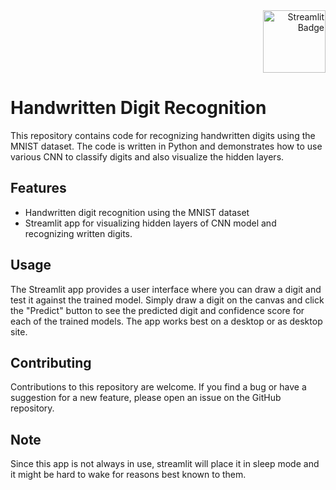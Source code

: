<div align="right">
  <a href="https://so-dipe-mnist-streamlit-main-fkcktl.streamlit.app/" target="_blank">
    <img src="https://static.streamlit.io/badges/streamlit_badge_black_white.svg" alt="Streamlit Badge" width="100"/>
  </a>
</div>

# Handwritten Digit Recognition
This repository contains code for recognizing handwritten digits using the MNIST dataset. The code is written in Python and demonstrates how to use various CNN to classify digits and also visualize the hidden layers.

## Features
- Handwritten digit recognition using the MNIST dataset
- Streamlit app for visualizing hidden layers of CNN model and recognizing written digits.

## Usage
The Streamlit app provides a user interface where you can draw a digit and test it against the trained model. Simply draw a digit on the canvas and click the "Predict" button to see the predicted digit and confidence score for each of the trained models. The app works best on a desktop or as desktop site.


## Contributing
Contributions to this repository are welcome. If you find a bug or have a suggestion for a new feature, please open an issue on the GitHub repository.

## Note
Since this app is not always in use, streamlit will place it in sleep mode and it might be hard to wake for reasons best known to them.


